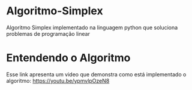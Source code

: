# Algoritmo-Simplex
Algoritmo Simplex implementado na linguagem python que soluciona problemas de programação linear
# Entendendo o Algoritmo
Esse link apresenta um video que demonstra como está implementado o algoritmo: https://youtu.be/ypmvlpOzeN8
